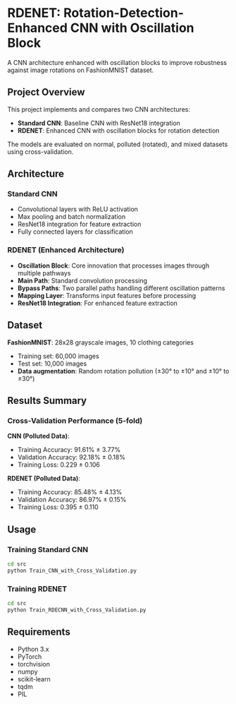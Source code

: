 # RDENET: Rotation-Detection-Enhanced CNN with Oscillation Block

A CNN architecture enhanced with oscillation blocks to improve robustness against image rotations on FashionMNIST dataset.

## Project Overview

This project implements and compares two CNN architectures:

- **Standard CNN**: Baseline CNN with ResNet18 integration
- **RDENET**: Enhanced CNN with oscillation blocks for rotation detection

The models are evaluated on normal, polluted (rotated), and mixed datasets using cross-validation.

## Architecture

### Standard CNN

- Convolutional layers with ReLU activation
- Max pooling and batch normalization
- ResNet18 integration for feature extraction
- Fully connected layers for classification

### RDENET (Enhanced Architecture)

- **Oscillation Block**: Core innovation that processes images through multiple pathways
- **Main Path**: Standard convolution processing
- **Bypass Paths**: Two parallel paths handling different oscillation patterns
- **Mapping Layer**: Transforms input features before processing
- **ResNet18 Integration**: For enhanced feature extraction

## Dataset

**FashionMNIST**: 28x28 grayscale images, 10 clothing categories

- Training set: 60,000 images
- Test set: 10,000 images
- **Data augmentation**: Random rotation pollution (±30° to ±10° and ±10° to ±30°)

## Results Summary

### Cross-Validation Performance (5-fold)

**CNN (Polluted Data)**:

- Training Accuracy: 91.61% ± 3.77%
- Validation Accuracy: 92.18% ± 0.18%
- Training Loss: 0.229 ± 0.106

**RDENET (Polluted Data)**:

- Training Accuracy: 85.48% ± 4.13%
- Validation Accuracy: 86.97% ± 0.15%
- Training Loss: 0.395 ± 0.110

## Usage

### Training Standard CNN

```bash
cd src
python Train_CNN_with_Cross_Validation.py
```

### Training RDENET

```bash
cd src
python Train_RDECNN_with_Cross_Validation.py
```

## Requirements

- Python 3.x
- PyTorch
- torchvision
- numpy
- scikit-learn
- tqdm
- PIL
